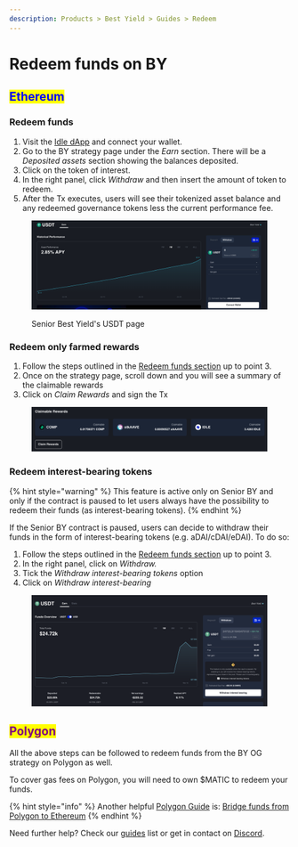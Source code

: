 ```yaml
---
description: Products > Best Yield > Guides > Redeem
---
```


# Redeem funds on BY

## <mark style="color:blue;">Ethereum</mark>

### Redeem funds

1. Visit the [Idle dApp](https://app.idle.finance/#/dashboard) and connect your wallet.
2. Go to the BY strategy page under the _Earn_ section. There will be a _Deposited assets_ section showing the balances deposited.&#x20;
3. Click on the token of interest.&#x20;
4. In the right panel, click _Withdraw_ and then insert the amount of token to redeem.&#x20;
5. After the Tx executes, users will see their tokenized asset balance and any redeemed governance tokens less the current performance fee.

<figure><img src="../../../.gitbook/assets/image (5).png" alt=""><figcaption><p>Senior Best Yield's USDT page</p></figcaption></figure>

### Redeem only farmed rewards

1. Follow the steps outlined in the [Redeem funds section](redeem-funds-on-by.md#redeem-funds) up to point 3.
2. Once on the strategy page, scroll down and you will see a summary of the claimable rewards
3. Click on _Claim Rewards_ and sign the Tx

<figure><img src="../../../.gitbook/assets/image (34).png" alt=""><figcaption></figcaption></figure>

### Redeem interest-bearing tokens

{% hint style="warning" %}
This feature is active only on Senior BY and only if the contract is paused to let users always have the possibility to redeem their funds (as interest-bearing tokens).&#x20;
{% endhint %}

If the Senior BY contract is paused, users can decide to withdraw their funds in the form of interest-bearing tokens (e.g. aDAI/cDAI/eDAI). To do so:

1. Follow the steps outlined in the [Redeem funds section](redeem-funds-on-by.md#redeem-funds) up to point 3.
2. In the right panel, click on _Withdraw._&#x20;
3. Tick the _Withdraw interest-bearing tokens_ option
4. Click on _Withdraw interest-bearing_

<figure><img src="../../../.gitbook/assets/image (1) (2).png" alt=""><figcaption></figcaption></figure>

## <mark style="color:purple;">Polygon</mark>

All the above steps can be followed to redeem funds from the BY OG strategy on Polygon as well.

To cover gas fees on Polygon, you will need to own $MATIC to redeem your funds.

{% hint style="info" %}
Another helpful [Polygon Guide](../../../other/guides/idle-on-polygon/) is: [Bridge funds from Polygon to Ethereum](../../../other/guides/idle-on-polygon/bridge-usdidle-to-polygon.md#polygon-to-ethereum)
{% endhint %}



Need further help? Check our [guides](../../../other/guides/) list or get in contact on [Discord](https://discord.com/invite/mpySAJp).
